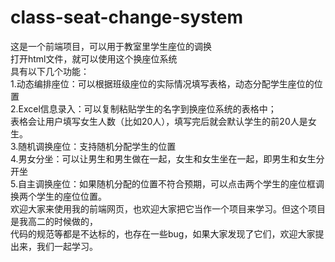 # class-seat-change-system
这是一个前端项目，可以用于教室里学生座位的调换  
打开html文件，就可以使用这个换座位系统  
具有以下几个功能：  
    1.动态编排座位：可以根据班级座位的实际情况填写表格，动态分配学生座位的位置  
    2.Excel信息录入：可以复制粘贴学生的名字到换座位系统的表格中；  
                    表格会让用户填写女生人数（比如20人），填写完后就会默认学生的前20人是女生。  
    3.随机调换座位：支持随机分配学生的位置  
    4.男女分坐：可以让男生和男生做在一起，女生和女生坐在一起，即男生和女生分开坐  
    5.自主调换座位：如果随机分配的位置不符合预期，可以点击两个学生的座位框调换两个学生的座位位置。    
欢迎大家来使用我的前端网页，也欢迎大家把它当作一个项目来学习。但这个项目是我高二的时候做的，  
代码的规范等都是不达标的，也存在一些bug，如果大家发现了它们，欢迎大家提出来，我们一起学习。  
